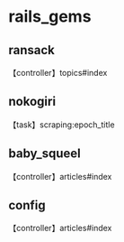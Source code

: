 # rails_gems

## ransack

【controller】topics#index

## nokogiri

【task】scraping:epoch_title

## baby_squeel

【controller】articles#index

## config

【controller】articles#index

